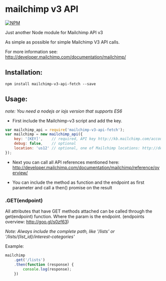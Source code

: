 # mailchimp v3 API
[![NPM](https://img.shields.io/npm/v/mailchimp-v3-api.svg)](https://www.npmjs.com/package/mailchimp-v3-api)

Just another Node module for Mailchimp API v3

As simple as possible for simple Mailchimp V3 API calls.

For more information see: http://developer.mailchimp.com/documentation/mailchimp/

## Installation:
`npm install mailchimp-v3-api-fetch --save`

## Usage:
_note: You need a nodejs or iojs version that supports ES6_

- First include the Mailchimp-v3 script and add the key.

```js
var mailchimp_api = require('mailchimp-v3-api-fetch');
var mailchimp = new mailchimp_api({
    key: '[KEY]',    // required, API key http://kb.mailchimp.com/accounts/management/about-api-keys
    debug: false,    // optional
    location: 'us12' // optional, one of Mailchimp locations: http://developer.mailchimp.com/status/
});
```

- Next you can call all API references mentioned here: http://developer.mailchimp.com/documentation/mailchimp/reference/overview/

- You can include the method as function and the endpoint as first parameter and call a then() promise on the result

### .GET(endpoint)

All attributes that have GET methods attached can be called through the get(endpoint) function. Where the param is the endpoint. (endpoints overview: http://goo.gl/s0zf63)

_Note: Always include the complete path, like '/lists' or '/lists/{list_id}/interest-categories'_

Example:
```js
mailchimp
	.get('/lists')
	.then(function (response) {
		console.log(response);
	})
```
